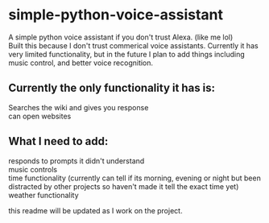 # simple-python-voice-assistant
A simple python voice assistant if you don't trust Alexa. (like me lol) <br>
Built this because I don't trust commerical voice assistants. Currently it has very limited functionality, but in the future I plan to add things including music control, and better voice recognition. <br>
<h2>Currently the only functionality it has is:</h2>
Searches the wiki and gives you response <br>
can open websites <br>

 <h2>What I need to add: </h2>
responds to prompts it didn't understand <br>
music controls <br>
time functionality (currently can tell if its morning, evening or night but been distracted by other projects so haven't made it tell the exact time yet) <br>
weather functionality <br>


this readme will be updated as I work on the project. 
